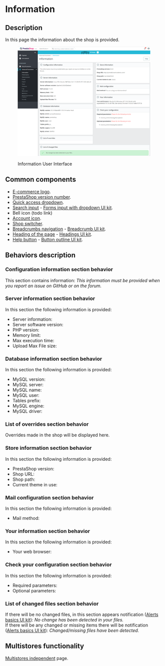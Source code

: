# Information

## Description

In this page the information about the shop is provided.

<figure><img src="../../../../../../.gitbook/assets/image (40).png" alt=""><figcaption><p>Information User Interface</p></figcaption></figure>

## Common components <a href="#common-components" id="common-components"></a>

* [E-commerce logo](../../../../common-components/back-office-header/prestashop-logo.md).
* [PrestaShop version number](../../../../common-components/prestashop-version-number.md).
* [Quick access dropdown](../../../../common-components/quick-access-dropdown.md).
* [Search input](../../../../common-components/search-input-field.md) - [Forms input with dropdown UI kit](https://build.prestashop-project.org/prestashop-ui-kit/?path=/story/forms--input-with-dropdown).
* Bell icon (todo link)
* [Account icon](../../../../common-components/account-icon.md).
* [Shop switcher](../../../../common-components/shop-switcher.md).
* [Breadcrumbs navigation](../../../../common-components/breadcrumbs.md) - [Breadcrumb UI kit](https://build.prestashop.com/prestashop-ui-kit/?path=/story/breadcrumb--breadcrumb).
* [Heading of the page](../../../../common-components/heading-of-the-page.md) - [Headings UI ](https://build.prestashop.com/prestashop-ui-kit/?path=/story/headings--headings)[kit](https://build.prestashop-project.org/prestashop-ui-kit/?path=/story/headings--headings).
* [Help button](../../../../common-components/help-button.md) - [Button outline UI kit](https://build.prestashop-project.org/prestashop-ui-kit/?path=/story/buttons--outline).&#x20;

## Behaviors description

### Configuration information section behavior

This section contains information: _This information must be provided when you report an issue on GitHub or on the forum._

### Server information section behavior

In this section the following information is provided:

* Server information:
* Server software version:
* PHP version:
* Memory limit:
* Max execution time:
* Upload Max File size:

### Database information section behavior

In this section the following information is provided:

* MySQL version:
* MySQL server:
* MySQL name:
* MySQL user:
* Tables prefix:
* MySQL engine:
* MySQL driver:

### List of overrides section behavior

Overrides made in the shop will be displayed here.

### Store information section behavior

In this section the following information is provided:

* PrestaShop version:
* Shop URL:
* Shop path:
* Current theme in use:

### Mail configuration section behavior

In this section the following information is provided:

* Mail method:

### Your information section behavior

In this section the following information is provided:

* Your web browser:

### Check your configuration section behavior

In this section the following information is provided:

* Required parameters:
* Optional parameters:

### List of changed files section behavior

If there will be no changed files, in this section appears notification ([Alerts basics UI kit](https://build.prestashop-project.org/prestashop-ui-kit/?path=/story/alerts--basics)): _No change has been detected in your files._\
If there will be any changed or missing items there will be notification ([Alerts basics UI kit](https://build.prestashop-project.org/prestashop-ui-kit/?path=/story/alerts--basics)): _Changed/missing files have been detected._

## Multistores functionality

[Multistores independent](../../../../common-components/multistores-independent.md) page.
